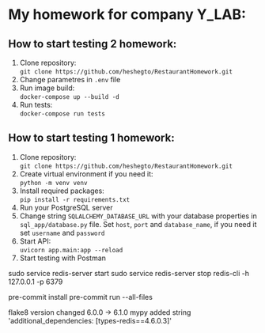 # My homework for company Y_LAB:
## How to start testing 2 homework:
1) Clone repository:<br/>
`git clone https://github.com/heshegto/RestaurantHomework.git`
2) Change parametres in `.env` file
3) Run image build:<br/>
`docker-compose up --build -d`
4) Run tests:<br/>
`docker-compose run tests`

## How to start testing 1 homework:
1) Clone repository:<br/>
`git clone https://github.com/heshegto/RestaurantHomework.git`
2) Create virtual environment if you need it:<br/>
`python -m venv venv`
3) Install required packages:<br/>
`pip install -r requirements.txt`
4) Run your PostgreSQL server
5) Change string `SQLALCHEMY_DATABASE_URL` with your database properties in `sql_app/database.py` file. Set `host`,
`port` and `database_name`, if you need it set `username` and `password`
6) Start API:<br/>
`uvicorn app.main:app --reload`
7) Start testing with Postman



 sudo service redis-server start
 sudo service redis-server stop
 redis-cli -h 127.0.0.1 -p 6379

pre-commit install
pre-commit run --all-files

flake8 version changed 6.0.0 -> 6.1.0
mypy added string 'additional_dependencies: [types-redis==4.6.0.3]'
